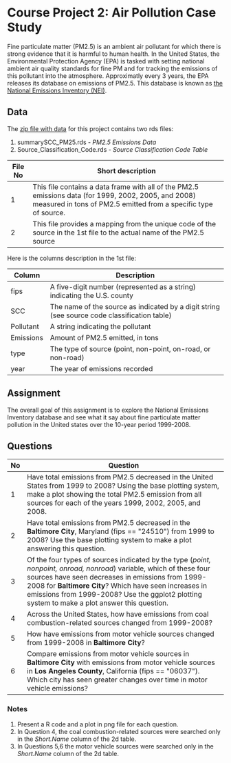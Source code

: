# Course Project 2: Air Pollution Case Study

Fine particulate matter (PM2.5) is an ambient air pollutant for which there is strong evidence that it is harmful to human health. In the United States, the Environmental Protection Agency (EPA) is tasked with setting national ambient air quality standards for fine PM and for tracking the emissions of this pollutant into the atmosphere. Approximatly every 3 years, the EPA releases its database on emissions of PM2.5. This database is known as [the National Emissions Inventory (NEI)](https://www.epa.gov/air-emissions-inventories). 

## Data
The [zip file with data](https://d396qusza40orc.cloudfront.net/exdata%2Fdata%2FNEI_data.zip) for this project contains two rds files:  
  1.  summarySCC_PM25.rds - _PM2.5 Emissions Data_   
  2.  Source_Classification_Code.rds - _Source Classification Code Table_  

File No| Short description
-------|---------------------------------------------------------------------
1      | This file contains a data frame with all of the PM2.5 emissions data (for 1999, 2002, 2005, and 2008) measured in tons of PM2.5 emitted from a specific type of source. 
2      | This file provides a mapping from the unique code of the source in the 1st file to the actual name of the PM2.5 source

Here is the columns description in the 1st file:

Column     | Description
-----------|---------------------------------------------------------------------------------------
fips       | A five-digit number (represented as a string) indicating the U.S. county
SCC        | The name of the source as indicated by a digit string (see source code classification table)
Pollutant  | A string indicating the pollutant
Emissions  | Amount of PM2.5 emitted, in tons
type       | The type of source (point, non-point, on-road, or non-road)
year       | The year of emissions recorded


## Assignment
The overall goal of this assignment is to explore the National Emissions Inventory database and see what it say about fine particulate matter pollution in the United states over the 10-year period 1999-2008.

## Questions 
No | Question
---|------------------------------------------------------------------------------------
1  | Have total emissions from PM2.5 decreased in the United States from 1999 to 2008? Using the base plotting system, make a plot showing the total PM2.5 emission from all sources for each of the years 1999, 2002, 2005, and 2008.      
2  | Have total emissions from PM2.5 decreased in the __Baltimore City__, Maryland (fips == "24510") from 1999 to 2008? Use the base plotting system to make a plot answering this question.
3  | Of the four types of sources indicated by the type (_point, nonpoint, onroad, nonroad_) variable, which of these four sources have seen decreases in emissions from 1999-2008 for __Baltimore City__? Which have seen increases in emissions from 1999-2008? Use the ggplot2 plotting system to make a plot answer this question.
4  | Across the United States, how have emissions from coal combustion-related sources changed from 1999-2008?
5  | How have emissions from motor vehicle sources changed from 1999-2008 in __Baltimore City__?
6  | Compare emissions from motor vehicle sources in __Baltimore City__ with emissions from motor vehicle sources in __Los Angeles County__, California (fips == "06037"). Which city has seen greater changes over time in motor vehicle emissions?

### Notes
1.  Present a R code and a plot in png file for each question.
2.  In Question 4, the coal combustion-related sources were searched only in the _Short.Name_ column of the 2d table.
3.  In Questions 5,6 the  motor vehicle sources were searched only in the _Short.Name_ column of the 2d table. 


